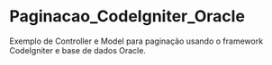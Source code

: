 # Paginacao_CodeIgniter_Oracle
Exemplo de Controller e Model para paginação usando o framework CodeIgniter e base de dados Oracle.
